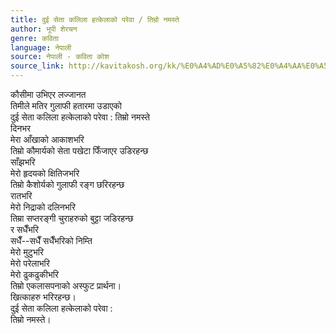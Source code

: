 ```yaml
---
title: दुई सेता कलिला हत्केलाको परेवा / तिम्रो नमस्ते
author: भूपी शेरचन
genre: कविता
language: नेपाली
source: नेपाली - कविता कोश
source_link: http://kavitakosh.org/kk/%E0%A4%AD%E0%A5%82%E0%A4%AA%E0%A5%80_%E0%A4%B6%E0%A5%87%E0%A4%B0%E0%A4%9A%E0%A4%A8
---
```


कौसीमा उभिएर लज्जानत  
तिमीले मतिर गुलाफी हतारमा उडाएको  
दुई सेता कलिला हत्केलाको परेवा : तिम्रो नमस्ते  
दिनभर  
मेरा आँखाको आकाशभरि  
तिम्रो कौमार्यको सेता पखेटा फिँजाएर उडिरहन्छ  
साँझभरि  
मेरो हृदयको क्षितिजभरि  
तिम्रो कैशोर्यको गुलाफी रङ्ग छरिरहन्छ  
रातभरि  
मेरो निद्राको दलिनभरि  
तिम्रा सप्तरङ्गी चुराहरुको बुट्टा जडिरहन्छ  
र सधैँभरि  
सधैँ--सधैँ सधैँभरिको निम्ति  
मेरो मुटुभरि  
मेरो परेलाभरि  
मेरो ढुकढुकीभरि  
तिम्रो एकलासपनाको अस्फुट प्रार्थना।  
खित्काहरु भरिरहन्छ।  
दुई सेता कलिला हत्केलाको परेवा :  
तिम्रो नमस्ते।
